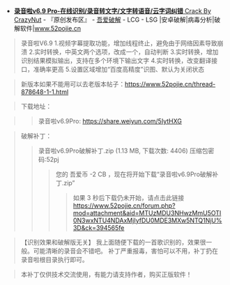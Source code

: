 - [**录音啦v6.9 Pro-在线识别/录音转文字/文字转语音/云字词纠错** Crack By CrazyNut](https://www.52pojie.cn/forum.php?mod=viewthread&tid=954565&extra=page%3D1%26filter%3Dauthor%26orderby%3Ddateline) - 『原创发布区』 - [吾爱破解](https://www.52pojie.cn/) - LCG - LSG |安卓破解|病毒分析|破解软件|www.52pojie.cn

 
> 录音啦V6.9
> 1.视频字幕提取功能，增加线程终止，避免由于网络因素导致崩溃
> 2.实时转换，中英文两个选项，改成一个，自动判断
> 3.实时转换，增加识别结果模拟输出，支持在多个环境下输出文字
> 4.实时转换，改变翻译接口，准确率更高
> 5.设置区域增加“百度高精度”识图、默认为关闭状态

> 新版本如果不能用可以去老版本帖子：https://www.52pojie.cn/thread-878648-1-1.html


> 下载地址：

>> 录音啦v6.9Pro: 
>>  https://share.weiyun.com/5IytHXG

> 破解补丁：
>>    录音啦v6.9Pro破解补丁.zip (1.13 MB, 下载次数: 4406)    压缩包密码:52pj
>>>   您的 吾爱币 -2 CB ，现在将开始下载“录音啦v6.9Pro破解补丁.zip”
>>>>    如果 3 秒后下载仍未开始，请点击此链接
>>>>    https://www.52pojie.cn/forum.php?mod=attachment&aid=MTUzMDU3NHwzMmU5OTI0N3wxNTU4NDAxMjIyfDU0MDE3MXw5NTQ1NjU%3D&ck=394565fe

> 【识别效果和破解版无关】
> 我上面随便下载的一首歌识别的，效果很一般。可能清晰的录音会不错吧。
> 补丁严重报毒，害怕可以不用，补丁扔在录音啦根目录执行即可。

> 本补丁仅供技术交流使用，有能力请支持作者，购买正版软件！
